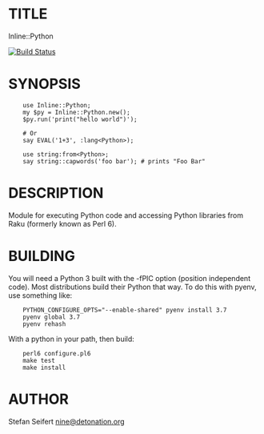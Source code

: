 # TITLE

Inline::Python

[![Build Status](https://travis-ci.org/niner/Inline-Python.svg?branch=master)](https://travis-ci.org/niner/Inline-Python)

# SYNOPSIS

```
    use Inline::Python;
    my $py = Inline::Python.new();
    $py.run('print("hello world")');

    # Or
    say EVAL('1+3', :lang<Python>);

    use string:from<Python>;
    say string::capwords('foo bar'); # prints "Foo Bar"
```

# DESCRIPTION

Module for executing Python code and accessing Python libraries from Raku (formerly known as Perl 6).

# BUILDING

You will need a Python 3 built with the -fPIC option (position independent
code). Most distributions build their Python that way. To do this with pyenv,
use something like:

```
    PYTHON_CONFIGURE_OPTS="--enable-shared" pyenv install 3.7
    pyenv global 3.7
    pyenv rehash
```

With a python in your path, then build:


```
    perl6 configure.pl6
    make test
    make install
```

# AUTHOR

Stefan Seifert <nine@detonation.org>
